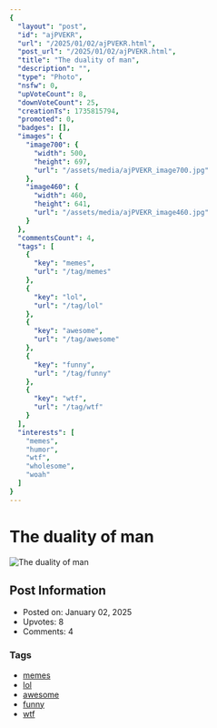 ```yaml
---
{
  "layout": "post",
  "id": "ajPVEKR",
  "url": "/2025/01/02/ajPVEKR.html",
  "post_url": "/2025/01/02/ajPVEKR.html",
  "title": "The duality of man",
  "description": "",
  "type": "Photo",
  "nsfw": 0,
  "upVoteCount": 8,
  "downVoteCount": 25,
  "creationTs": 1735815794,
  "promoted": 0,
  "badges": [],
  "images": {
    "image700": {
      "width": 500,
      "height": 697,
      "url": "/assets/media/ajPVEKR_image700.jpg"
    },
    "image460": {
      "width": 460,
      "height": 641,
      "url": "/assets/media/ajPVEKR_image460.jpg"
    }
  },
  "commentsCount": 4,
  "tags": [
    {
      "key": "memes",
      "url": "/tag/memes"
    },
    {
      "key": "lol",
      "url": "/tag/lol"
    },
    {
      "key": "awesome",
      "url": "/tag/awesome"
    },
    {
      "key": "funny",
      "url": "/tag/funny"
    },
    {
      "key": "wtf",
      "url": "/tag/wtf"
    }
  ],
  "interests": [
    "memes",
    "humor",
    "wtf",
    "wholesome",
    "woah"
  ]
}
---
```


# The duality of man

![The duality of man](/assets/media/ajPVEKR_image700.jpg)

## Post Information

- Posted on: January 02, 2025
- Upvotes: 8
- Comments: 4

### Tags

- [memes](/tag/memes)
- [lol](/tag/lol)
- [awesome](/tag/awesome)
- [funny](/tag/funny)
- [wtf](/tag/wtf)
